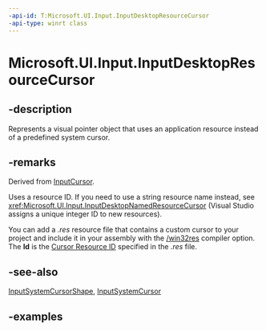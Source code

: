 ```yaml
---
-api-id: T:Microsoft.UI.Input.InputDesktopResourceCursor
-api-type: winrt class
---
```


# Microsoft.UI.Input.InputDesktopResourceCursor

<!--
public sealed class InputDesktopResourceCursor : Microsoft.UI.Input.InputCursor
-->

## -description

Represents a visual pointer object that uses an application resource instead of a predefined system cursor.

## -remarks

Derived from [InputCursor](inputcursor.md).

Uses a resource ID. If you need to use a string resource name instead, see <xref:Microsoft.UI.Input.InputDesktopNamedResourceCursor> (Visual Studio assigns a unique integer ID to new resources).

You can add a _.res_ resource file that contains a custom cursor to your project and include it in your assembly with the [/win32res](/dotnet/articles/csharp/language-reference/compiler-options/win32res-compiler-option) compiler option. The **Id** is the [Cursor Resource ID](/windows/desktop/menurc/cursor-resource) specified in the _.res_ file.

## -see-also

[InputSystemCursorShape](inputsystemcursorshape.md), [InputSystemCursor](inputsystemcursor.md)

## -examples
